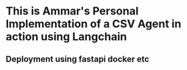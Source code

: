 # This is Ammar's Personal Implementation of a CSV Agent in action using Langchain
## Deployment using fastapi docker etc